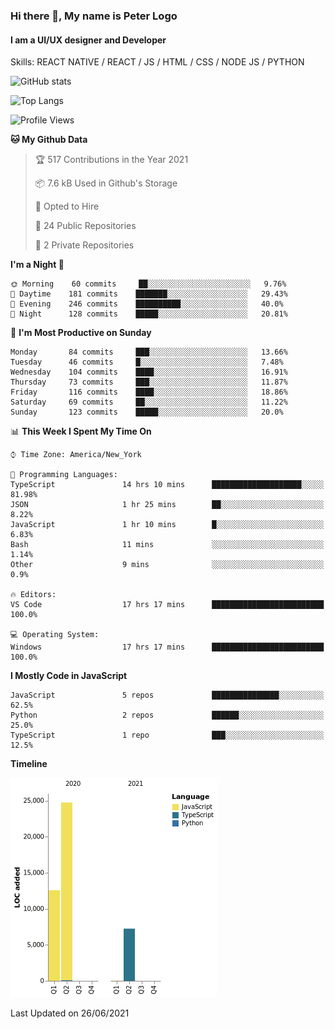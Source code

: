 ### Hi there 👋, My name is Peter Logo
#### I am a UI/UX designer and Developer
Skills: REACT NATIVE / REACT / JS / HTML / CSS / NODE JS / PYTHON

![GitHub stats](https://github-readme-stats.vercel.app/api?username=peterlogo&show_icons=true&count_private=true&theme=dark)

![Top Langs](https://github-readme-stats.vercel.app/api/top-langs/?username=peterlogo&theme=dark&layout=compact&langs_count=8)

<!--START_SECTION:waka-->
![Profile Views](http://img.shields.io/badge/Profile%20Views-0-blue)

**🐱 My Github Data** 

> 🏆 517 Contributions in the Year 2021
 > 
> 📦 7.6 kB Used in Github's Storage 
 > 
> 💼 Opted to Hire
 > 
> 📜 24 Public Repositories 
 > 
> 🔑 2 Private Repositories  
 > 
**I'm a Night 🦉** 

```text
🌞 Morning    60 commits     ██░░░░░░░░░░░░░░░░░░░░░░░   9.76% 
🌆 Daytime    181 commits    ███████░░░░░░░░░░░░░░░░░░   29.43% 
🌃 Evening    246 commits    ██████████░░░░░░░░░░░░░░░   40.0% 
🌙 Night      128 commits    █████░░░░░░░░░░░░░░░░░░░░   20.81%

```
📅 **I'm Most Productive on Sunday** 

```text
Monday       84 commits     ███░░░░░░░░░░░░░░░░░░░░░░   13.66% 
Tuesday      46 commits     █░░░░░░░░░░░░░░░░░░░░░░░░   7.48% 
Wednesday    104 commits    ████░░░░░░░░░░░░░░░░░░░░░   16.91% 
Thursday     73 commits     ███░░░░░░░░░░░░░░░░░░░░░░   11.87% 
Friday       116 commits    ████░░░░░░░░░░░░░░░░░░░░░   18.86% 
Saturday     69 commits     ██░░░░░░░░░░░░░░░░░░░░░░░   11.22% 
Sunday       123 commits    █████░░░░░░░░░░░░░░░░░░░░   20.0%

```


📊 **This Week I Spent My Time On** 

```text
⌚︎ Time Zone: America/New_York

💬 Programming Languages: 
TypeScript               14 hrs 10 mins      ████████████████████░░░░░   81.98% 
JSON                     1 hr 25 mins        ██░░░░░░░░░░░░░░░░░░░░░░░   8.22% 
JavaScript               1 hr 10 mins        █░░░░░░░░░░░░░░░░░░░░░░░░   6.83% 
Bash                     11 mins             ░░░░░░░░░░░░░░░░░░░░░░░░░   1.14% 
Other                    9 mins              ░░░░░░░░░░░░░░░░░░░░░░░░░   0.9%

🔥 Editors: 
VS Code                  17 hrs 17 mins      █████████████████████████   100.0%

💻 Operating System: 
Windows                  17 hrs 17 mins      █████████████████████████   100.0%

```

**I Mostly Code in JavaScript** 

```text
JavaScript               5 repos             ███████████████░░░░░░░░░░   62.5% 
Python                   2 repos             ██████░░░░░░░░░░░░░░░░░░░   25.0% 
TypeScript               1 repo              ███░░░░░░░░░░░░░░░░░░░░░░   12.5%

```


**Timeline**

![Chart not found](https://raw.githubusercontent.com/peterlogo/peterlogo/main/charts/bar_graph.png) 


 Last Updated on 26/06/2021
<!--END_SECTION:waka-->


